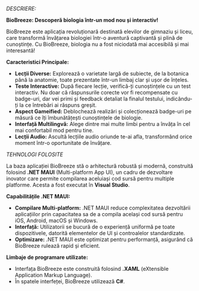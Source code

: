 _DESCRIERE:_

**BioBreeze: Descoperă biologia într-un mod nou și interactiv!**

BioBreeze este aplicația revoluționară destinată elevilor de gimnaziu și liceu, care transformă învățarea biologiei într-o aventură captivantă și plină de cunoștințe. Cu BioBreeze, biologia nu a fost niciodată mai accesibilă și mai interesantă!

**Caracteristici Principale:**

-   **Lecții Diverse:** Explorează o varietate largă de subiecte, de la botanica până la anatomie, toate prezentate într-un limbaj clar și ușor de înțeles.
-   **Teste Interactive:** După fiecare lecție, verifică-ți cunoștințele cu un test interactiv. Nu doar că răspunsurile corecte vor fi recompensate cu badge-uri, dar vei primi și feedback detaliat la finalul testului, indicându-ți la ce întrebări ai răspuns greșit.
-   **Aspect Gameified:** Deblochează realizări și colecționează badge-uri pe măsură ce îți îmbunătățești cunoștințele de biologie.
-   **Interfață Multilingvă:** Alege dintre mai multe limbi pentru a învăța în cel mai confortabil mod pentru tine.
-   **Lecții Audio:** Ascultă lecțiile audio oriunde te-ai afla, transformând orice moment într-o oportunitate de învățare.



_TEHNOLOGI FOLOSITE_

La baza aplicației BioBreeze stă o arhitectură robustă și modernă, construită folosind **.NET MAUI** (Multi-platform App UI), un cadru de dezvoltare inovator care permite compilarea aceluiași cod sursă pentru multiple platforme. Acesta a fost executat în **Visual Studio**.

**Capabilitățile .NET MAUI:**

-   **Compilare Multi-platform:** .NET MAUI reduce complexitatea dezvoltării aplicațiilor prin capacitatea sa de a compila același cod sursă pentru iOS, Android, macOS și Windows.
-   **Interfață:** Utilizatorii se bucură de o experiență uniformă pe toate dispozitivele, datorită elementelor de UI și controalelor standardizate.
-   **Optimizare:** .NET MAUI este optimizat pentru performanță, asigurând că BioBreeze rulează rapid și eficient.

**Limbaje de programare utilizate:**

-   Interfața BioBreeze este construită folosind **.XAML** (eXtensible Application Markup Language).
-   În spatele interfeței, BioBreeze utilizează **C#**.
